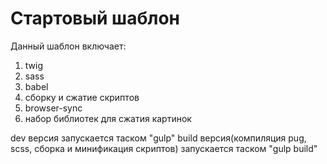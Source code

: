 # Стартовый шаблон

Данный шаблон включает:
1. twig
2. sass
3. babel
4. сборку и сжатие скриптов
5. browser-sync
6. набор библиотек для сжатия картинок

dev версия запускается таском "gulp"
build версия(компиляция pug, scss, сборка и минификация скриптов) запускается таском "gulp build"